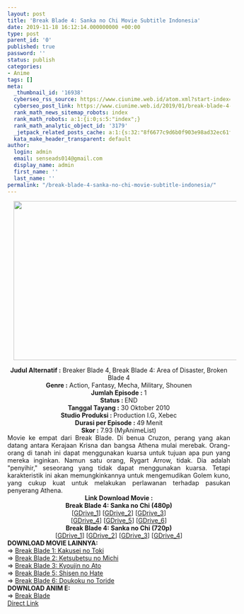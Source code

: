 ```yaml
---
layout: post
title: 'Break Blade 4: Sanka no Chi Movie Subtitle Indonesia'
date: 2019-11-18 16:12:14.000000000 +00:00
type: post
parent_id: '0'
published: true
password: ''
status: publish
categories:
- Anime
tags: []
meta:
  _thumbnail_id: '16938'
  cyberseo_rss_source: https://www.ciunime.web.id/atom.xml?start-index=2551&max-results=150
  cyberseo_post_link: https://www.ciunime.web.id/2019/01/break-blade-4-sanka-no-chi-movie.html
  rank_math_news_sitemap_robots: index
  rank_math_robots: a:1:{i:0;s:5:"index";}
  rank_math_analytic_object_id: '3179'
  _jetpack_related_posts_cache: a:1:{s:32:"8f6677c9d6b0f903e98ad32ec61f8deb";a:2:{s:7:"expires";i:1650445521;s:7:"payload";a:0:{}}}
  kata_make_header_transparent: default
author:
  login: admin
  email: senseads014@gmail.com
  display_name: admin
  first_name: ''
  last_name: ''
permalink: "/break-blade-4-sanka-no-chi-movie-subtitle-indonesia/"
---
```

<div class="separator" style="clear: both; text-align: center;"><a href="https://1.bp.blogspot.com/-3IJLlZ5QKHM/XEhijRWc5kI/AAAAAAAAIA0/GCindnDszNMajppYihax4EORTOeLDY0IwCPcBGAYYCw/s1600/Break%2BBlade%2B4%2B-%2BSanka%2Bno%2BChi.jpg" imageanchor="1" style="margin-left: 1em; margin-right: 1em;"><img border="0" data-original-height="720" data-original-width="1280" height="360" src="{{ site.baseurl }}/assets/2019/11/Break%2BBlade%2B4%2B-%2BSanka%2Bno%2BChi.jpg" width="640" /></a></div>
<p>
<div style="text-align: center;"><b>Judul</b><b><b> Alternatif</b> :</b> Breaker Blade 4, Break Blade 4: Area of Disaster, Broken Blade 4</div>
<div style="text-align: center;"><b><b>Genre :</b></b> Action, Fantasy, Mecha, Military, Shounen</div>
<div style="text-align: center;"><b>Jumlah Episode :</b> 1<br /><b>Status :&nbsp;</b>END<br /><b>Tanggal Tayang :</b> 30 Oktober 2010<br /><b>Studio Produksi : </b>Production I.G, Xebec<br /><b>Durasi per Episode : </b>49 Menit</div>
<div style="text-align: center;"><b>Skor :</b> 7.93 (MyAnimeList)</div>
<div style="text-align: center;"></div>
<div style="text-align: justify;">Movie ke empat dari Break Blade. Di benua Cruzon, perang yang akan datang antara Kerajaan Krisna dan bangsa Athena mulai merebak. Orang-orang di tanah ini dapat menggunakan kuarsa untuk tujuan apa pun yang mereka inginkan. Namun satu orang, Rygart Arrow, tidak. Dia adalah "penyihir," seseorang yang tidak dapat menggunakan kuarsa. Tetapi karakteristik ini akan memungkinkannya untuk mengemudikan Golem kuno, yang cukup kuat untuk melakukan perlawanan terhadap pasukan penyerang Athena.</div>
<div style="text-align: justify;"></div>
<div style="text-align: justify;"></div>
<div style="text-align: center;"><b>Link Download Movie :</b></div>
<div style="text-align: center;"></div>
<div style="text-align: center;"><b>Break Blade 4: Sanka no Chi (480p)</b><br />[<a href="https://drive.google.com/uc?id=18faZXMP5pY9q5jhuRS50B4mxZOpC-kkd" target="_blank" rel="noopener">GDrive_1</a>] [<a href="https://drive.google.com/uc?id=1RXdmrhRSRRVjaI6cz1kZoC2c5u3FAOMD" target="_blank" rel="noopener">GDrive_2</a>] [<a href="https://drive.google.com/uc?id=1SBhZohvpUThHWpt52jqVM8PfKhRFKKIn" target="_blank" rel="noopener">GDrive_3</a>]<br />[<a href="https://drive.google.com/uc?id=1BQZCnoR1CXOBFyRnPxqI50fOoifKBNse" target="_blank" rel="noopener">GDrive_4</a>] [<a href="https://drive.google.com/uc?id=1rLKOKmXLFQ-mYjlx2ML18Ipc7lvZQ-uI" target="_blank" rel="noopener">GDrive_5</a>] [<a href="https://drive.google.com/uc?id=1FQo49GG5tarrb3R98XVGRndtTzk6Qd_v" target="_blank" rel="noopener">GDrive_6</a>]</div>
<div style="text-align: center;"><b>Break Blade 4: Sanka no Chi (720p)</b><br />[<a href="https://drive.google.com/uc?id=1b818PcsOD_DojuXMZ3xs3SucNX70TP3p" target="_blank" rel="noopener">GDrive_1</a>] [<a href="https://drive.google.com/uc?id=1mafiiB6rjqJXev3hwVe3NyUTzGUO8-rz" target="_blank" rel="noopener">GDrive_2</a>] [<a href="https://drive.google.com/uc?id=1Bny3av8pnUxBKs3ArZIG6Z2HJ_ixTvUR" target="_blank" rel="noopener">GDrive_3</a>] [<a href="https://drive.google.com/uc?id=1xWUaKjr4wi2OwyFqZQGOihZp7sCCA3CJ" target="_blank" rel="noopener">GDrive_4</a>]
<div style="text-align: left;">
<div style="text-align: left;"></div>
<div style="text-align: left;"><b>DOWNLOAD MOVIE LAINNYA:</b></div>
<div style="text-align: left;">=&gt;&nbsp;<a href="https://www.ciunime.web.id/2019/01/break-blade-1-kakusei-no-toki-movie.html" target="_blank" rel="noopener">Break Blade 1: Kakusei no Toki</a></div>
<div style="text-align: left;">=&gt;&nbsp;<a href="https://www.ciunime.web.id/2019/01/break-blade-2-ketsubetsu-no-michi-movie.html" target="_blank" rel="noopener">Break Blade 2: Ketsubetsu no Michi</a></div>
<div style="text-align: left;">=&gt;&nbsp;<a href="https://www.ciunime.web.id/2019/01/break-blade-3-kyoujin-no-ato-movie.html" target="_blank" rel="noopener">Break Blade 3: Kyoujin no Ato</a></div>
<div style="text-align: left;">=&gt;&nbsp;<a href="https://www.ciunime.web.id/2019/01/break-blade-5-shisen-no-hate-movie.html" target="_blank" rel="noopener">Break Blade 5: Shisen no Hate</a></div>
<div style="text-align: left;">=&gt;&nbsp;<a href="https://www.ciunime.web.id/2019/01/break-blade-6-doukoku-no-toride-movie.html" target="_blank" rel="noopener">Break Blade 6: Doukoku no Toride</a></div>
<div style="text-align: left;"></div>
<div style="text-align: left;"><b>DOWNLOAD ANIM E:</b></div>
<div style="text-align: left;"></div>
<div style="text-align: left;">=&gt;&nbsp;<a href="https://www.ciunime.web.id/2019/03/break-blade-episode-01-12-end-batch.html" target="_blank" rel="noopener">Break Blade</a></div>
<div style="text-align: left;"></div>
</div>
</div>
<link rel="stylesheet" href="https://cdnjs.cloudflare.com/ajax/libs/font-awesome/4.7.0/css/font-awesome.min.css" />
<div class="divbtn"> <a href="https://handymansurrender.com/fihup8buzv?key=94550f7ce39444073321dde3b8782f97" class="btn"><i class="fa fa-download"></i> Direct Link</a> </div>
